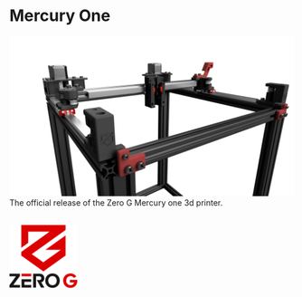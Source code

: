 # Mercury One
<img src="./Renders//render.png"><br>
The official release of the Zero G Mercury one 3d printer.

<br>
<img src="./Renders/Logo.png" width="120">
